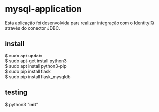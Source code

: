 # mysql-application
Esta aplicação foi desenvolvida para realizar integração com o IdentityIQ através do conector JDBC.

## install
$ sudo apt update <br>
$ sudo apt-get install python3  <br> 
$ sudo apt install python3-pip  <br>
$ sudo pip install flask <br>
$ sudo pip install flask_mysqldb  <br>


## testing
$ python3 "__init__"

